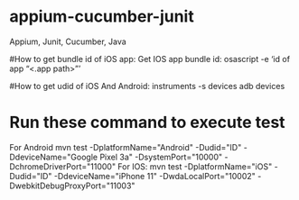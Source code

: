 # appium-cucumber-junit
Appium, Junit, Cucumber, Java

#How to get bundle id of iOS app:
Get IOS app bundle id: osascript -e ‘id of app “<.app path>”’

#How to get udid of iOS And Android:
instruments -s devices
adb devices

# Run these command to execute test
For Android
mvn test -DplatformName="Android" -Dudid="ID" -DdeviceName="Google Pixel 3a" -DsystemPort="10000" -DchromeDriverPort="11000"
For IOS:
mvn test -DplatformName="iOS" -Dudid="ID" -DdeviceName="iPhone 11" -DwdaLocalPort="10002" -DwebkitDebugProxyPort="11003"
